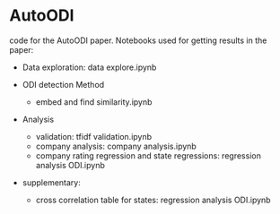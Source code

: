 # AutoODI
code for the AutoODI paper. Notebooks used for getting results in the paper:

- Data exploration: data explore.ipynb
- ODI detection Method
	- embed and find similarity.ipynb

- Analysis
	- validation: tfidf validation.ipynb
	- company analysis: company analysis.ipynb
	- company rating regression and state regressions: regression analysis ODI.ipynb


- supplementary:
	- cross correlation table for states: regression analysis ODI.ipynb
